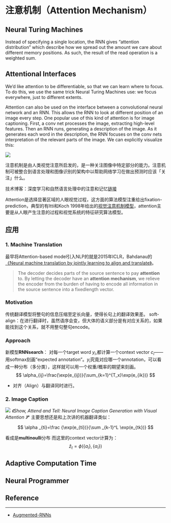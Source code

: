 # 注意机制（Attention Mechanism）


## Neural Turing Machines

Instead of specifying a single location, the RNN gives “attention distribution” which describe how we spread out the amount we care about different memory positions. As such, the result of the read operation is a weighted sum.


## Attentional Interfaces

We’d like attention to be differentiable, so that we can learn where to focus. To do this, we use the same trick Neural Turing Machines use: we focus everywhere, just to different extents.

Attention can also be used on the interface between a convolutional neural network and an RNN. This allows the RNN to look at different position of an image every step. One popular use of this kind of attention is for image captioning. First, a conv net processes the image, extracting high-level features. Then an RNN runs, generating a description of the image. As it generates each word in the description, the RNN focuses on the conv nets interpretation of the relevant parts of the image. We can explicitly visualize this:

![](http://distill.pub/2016/augmented-rnns/assets/show-attend-tell.png)

注意机制是由人类视觉注意所启发的，是一种关注图像中特定部分的能力。注意机制可被整合到语言处理和图像识别的架构中以帮助网络学习在做出预测时应该「关注」什么。

技术博客：深度学习和自然语言处理中的注意和记忆[链接](http://www.wildml.com/2016/01/attention-and-memory-in-deep-learning-and-nlp/)

Attention是选择显著区域的人眼视觉过程，这方面的算法模型注重给出fixation-prediction，典型的有Itti和Koch 1998年给出的[视觉注意机制模型][1]，attention主要是从人眼产生注意的过程和视觉系统的特征研究算法模型。

## 应用

### 1. Machine Translation

最早将Attention-based model引入NLP的就是2015年ICLR，Bahdanau的[《Neural machine translation by jointly learning to align and translate》][2]。
>  The decoder decides parts of the source sentence to pay **attention** to. By letting the decoder have an **attention mechanism**, we relieve the encoder from the burden of having to encode all information in the source sentence into a fixedlength vector.

### Motivation

传统翻译模型将整句的信息压缩至定长向量，使得长句上的翻译效果差。
soft-align：在进行翻译时，虽然语序会变，但大体的语义部分是有对应关系的，如果能找到这个关系，就不用整句整句encode。

### Approach

新模型**RNNsearch**：
对每一个target word $y_i$,都计算一个context vector $c_i$——用softmax刻画“expected annotation”。$y_i$究竟对应哪一个annotation，可以看成一种分布（多分类），这样就可以用一个权重/概率的期望来刻画。
$$
\alpha_{ij}=\frac{\exp(e_{ij})}{\sum_{k=1}^{T_x}\exp(e_{ik})}
$$
- 对齐（Align）与翻译同时进行。

### 2. Image Caption

![](http://static.zybuluo.com/sixijinling/pu4yhiw0im7t8fj30ruxvkpv/image_1aocgvgqt1hn5l5k6jt1rbiei411.png)
**《Show, Attend and Tell: Neural Image Caption Generation with Visual Attention* 》**
主要思想还是和上次讲的机器翻译类似：

$$
\alpha _{ti}=\frac {\exp(e_{ti})}{\sum _{k-1}^L \exp(e_{tk})}
$$

看成是**multinoulli**分布
而这里的context vector计算为：
$$\hat z_t=\phi(\{a_i\},\{\alpha _i\})$$

## Adaptive Computation Time

## Neural Programmer

## Reference
---

- [Augmented-RNNs](http://distill.pub/2016/augmented-rnns/#neural-turing-machines)

  [1]: http://ieeexplore.ieee.org/stamp/stamp.jsp?tp=&arnumber=730558
  [2]: http://www.cl.uni-heidelberg.de/courses/ws14/deepl/BahdanauETAL14.pdf